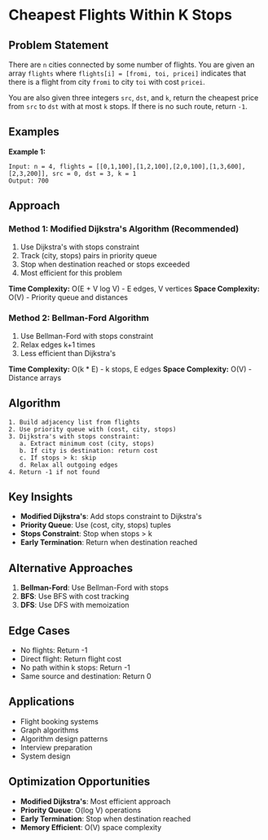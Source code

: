 # Cheapest Flights Within K Stops

## Problem Statement

There are `n` cities connected by some number of flights. You are given an array `flights` where `flights[i] = [fromi, toi, pricei]` indicates that there is a flight from city `fromi` to city `toi` with cost `pricei`.

You are also given three integers `src`, `dst`, and `k`, return the cheapest price from `src` to `dst` with at most `k` stops. If there is no such route, return `-1`.

## Examples

**Example 1:**
```
Input: n = 4, flights = [[0,1,100],[1,2,100],[2,0,100],[1,3,600],[2,3,200]], src = 0, dst = 3, k = 1
Output: 700
```

## Approach

### Method 1: Modified Dijkstra's Algorithm (Recommended)
1. Use Dijkstra's with stops constraint
2. Track (city, stops) pairs in priority queue
3. Stop when destination reached or stops exceeded
4. Most efficient for this problem

**Time Complexity:** O(E + V log V) - E edges, V vertices
**Space Complexity:** O(V) - Priority queue and distances

### Method 2: Bellman-Ford Algorithm
1. Use Bellman-Ford with stops constraint
2. Relax edges k+1 times
3. Less efficient than Dijkstra's

**Time Complexity:** O(k * E) - k stops, E edges
**Space Complexity:** O(V) - Distance arrays

## Algorithm

```
1. Build adjacency list from flights
2. Use priority queue with (cost, city, stops)
3. Dijkstra's with stops constraint:
   a. Extract minimum cost (city, stops)
   b. If city is destination: return cost
   c. If stops > k: skip
   d. Relax all outgoing edges
4. Return -1 if not found
```

## Key Insights

- **Modified Dijkstra's**: Add stops constraint to Dijkstra's
- **Priority Queue**: Use (cost, city, stops) tuples
- **Stops Constraint**: Stop when stops > k
- **Early Termination**: Return when destination reached

## Alternative Approaches

1. **Bellman-Ford**: Use Bellman-Ford with stops
2. **BFS**: Use BFS with cost tracking
3. **DFS**: Use DFS with memoization

## Edge Cases

- No flights: Return -1
- Direct flight: Return flight cost
- No path within k stops: Return -1
- Same source and destination: Return 0

## Applications

- Flight booking systems
- Graph algorithms
- Algorithm design patterns
- Interview preparation
- System design

## Optimization Opportunities

- **Modified Dijkstra's**: Most efficient approach
- **Priority Queue**: O(log V) operations
- **Early Termination**: Stop when destination reached
- **Memory Efficient**: O(V) space complexity
